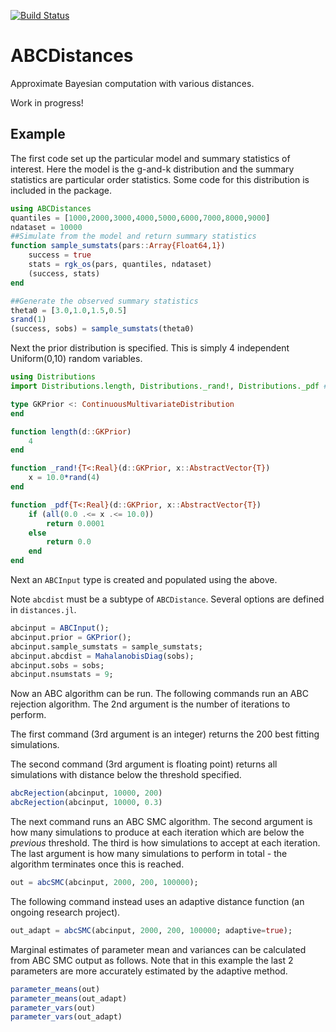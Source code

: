 [![Build Status](https://travis-ci.org/dennisprangle/ABCDistances.jl.svg?branch=master)](https://travis-ci.org/dennisprangle/ABCDistances.jl)
# ABCDistances

Approximate Bayesian computation with various distances.

Work in progress!

## Example

The first code set up the particular model and summary statistics of interest. Here the model is the g-and-k distribution and the summary statistics are particular order statistics. Some code for this distribution is included in the package.

```julia
using ABCDistances
quantiles = [1000,2000,3000,4000,5000,6000,7000,8000,9000]
ndataset = 10000
##Simulate from the model and return summary statistics
function sample_sumstats(pars::Array{Float64,1})
    success = true
    stats = rgk_os(pars, quantiles, ndataset)
    (success, stats)
end

##Generate the observed summary statistics
theta0 = [3.0,1.0,1.5,0.5]
srand(1)
(success, sobs) = sample_sumstats(theta0)
```

Next the prior distribution is specified. This is simply 4 independent Uniform(0,10) random variables.
```julia
using Distributions
import Distributions.length, Distributions._rand!, Distributions._pdf ##So that these can be extended

type GKPrior <: ContinuousMultivariateDistribution
end

function length(d::GKPrior)
    4
end

function _rand!{T<:Real}(d::GKPrior, x::AbstractVector{T})
    x = 10.0*rand(4)
end

function _pdf{T<:Real}(d::GKPrior, x::AbstractVector{T})
    if (all(0.0 .<= x .<= 10.0))
        return 0.0001
    else
        return 0.0
    end
end
```

Next an `ABCInput` type is created and populated using the above.

Note `abcdist` must be a subtype of `ABCDistance`. Several options are defined in `distances.jl`.

```julia
abcinput = ABCInput();
abcinput.prior = GKPrior();
abcinput.sample_sumstats = sample_sumstats;
abcinput.abcdist = MahalanobisDiag(sobs);
abcinput.sobs = sobs;
abcinput.nsumstats = 9;
```

Now an ABC algorithm can be run. The following commands run an ABC rejection algorithm. The 2nd argument is the number of iterations to perform.

The first command (3rd argument is an integer) returns the 200 best fitting simulations.

The second command (3rd argument is floating point) returns all simulations with distance below the threshold specified.

```julia
abcRejection(abcinput, 10000, 200)
abcRejection(abcinput, 10000, 0.3)
```

The next command runs an ABC SMC algorithm.
The second argument is how many simulations to produce at each iteration which are below the *previous* threshold.
The third is how simulations to accept at each iteration.
The last argument is how many simulations to perform in total - the algorithm terminates once this is reached.

```julia
out = abcSMC(abcinput, 2000, 200, 100000);
```

The following command instead uses an adaptive distance function (an ongoing research project).

```julia
out_adapt = abcSMC(abcinput, 2000, 200, 100000; adaptive=true);
```

Marginal estimates of parameter mean and variances can be calculated from ABC SMC output as follows.
Note that in this example the last 2 parameters are more accurately estimated by the adaptive method.

```julia
parameter_means(out)
parameter_means(out_adapt)
parameter_vars(out)
parameter_vars(out_adapt)
```

